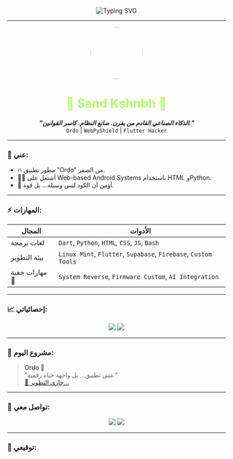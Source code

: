 <!--
  Designed specifically for: Sand Kshnbh 👾
  Unique GitHub Profile README
  Theme: زجاجي هاكر غامض x ذكاء اصطناعي
-->

<p align="center">
  <img src="https://readme-typing-svg.demolab.com?font=Fira+Code&size=24&pause=1200&color=6F6F6F&center=true&vCenter=true&multiline=true&width=600&height=80&lines=SYSTEM+BOOTING...;SAND+KSHNBH+%3D+ACTIVE+%F0%9F%94%A5;DEVELOPMENT+CORE+%E2%9C%94;PIMO+OS+LAUNCHED" alt="Typing SVG" />
</p>

---

<div align="center">
  <img src="https://i.imgur.com/KoM0Bgt.png" width="120" style="border-radius:50%;" />
</div>

<h1 align="center" style="color:#B2FF59">👾 Sand Kshnbh 👾</h1>

<p align="center">
  <strong><i>"الذكاء الصناعي القادم من يفرن. صانع النظام. كاسر القوانين."</i></strong><br>
  <code>Ordo</code> | <code>WebPyShield</code> | <code>Flutter Hacker</code>
</p>

---

### 🧠 عني:

- 🔥 مطور تطبيق "Ordo" من الصفر.
- 👨‍💻 أشتغل على Web-based Android Systems باستخدام HTML وPython.
- 🧬 أؤمن أن الكود ليس وسيلة... بل قوة.

---

### ⚡ المهارات:

| المجال            | الأدوات |
|------------------|---------|
| لغات برمجة       | `Dart`, `Python`, `HTML`, `CSS`, `JS`, `Bash` |
| بيئة التطوير     | `Linux Mint`, `Flutter`, `Supabase`, `Firebase`, `Custom Tools` |
| مهارات خفية 🧪 | `System Reverse`, `Firmware Custom`, `AI Integration` |

---

### 📈 إحصائياتي:

<p align="center">
  <img src="https://github-readme-stats.vercel.app/api?username=sandkshnbh&show_icons=true&theme=transparent&hide_border=true&border_radius=12" />
  <img src="https://github-readme-stats.vercel.app/api/top-langs/?username=sandkshnbh&layout=compact&theme=transparent&hide_border=true" />
</p>

---

### 🧩 مشروع اليوم:

> **Ordo 👾**  
> "مش تطبيق... بل واجهة حياة رقمية."  
> [🔗 جاري التطوير...](#)

---

### 💬 تواصل معي:

<p align="center">
  <a href="https://t.me/sandkshnbh"><img src="https://img.shields.io/badge/Telegram-0088cc?style=for-the-badge&logo=telegram&logoColor=white"/></a>
  <a href="mailto:sandkshnbh@gmail.com"><img src="https://img.shields.io/badge/Gmail-D14836?style=for-the-badge&logo=gmail&logoColor=white"/></a>
</p>

---

### 🧠 توقيعي: